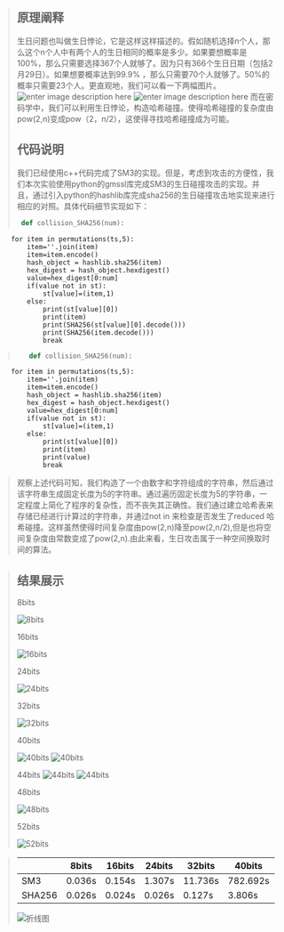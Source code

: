 ﻿


> ## 原理阐释
> 生日问题也叫做生日悖论，它是这样这样描述的。假如随机选择n个人，那么这个n个人中有两个人的生日相同的概率是多少。如果要想概率是100%，那么只需要选择367个人就够了。因为只有366个生日日期（包括2月29日）。如果想要概率达到99.9% ，那么只需要70个人就够了。50%的概率只需要23个人。更直观地，我们可以看一下两幅图片。
>![enter image description here](1.webp.jpg)
>![enter image description here](2.webp.jpg)
> 而在密码学中，我们可以利用生日悖论，构造哈希碰撞。使得哈希碰撞的复杂度由pow(2,n)变成pow（2，n/2），这使得寻找哈希碰撞成为可能。
> ## 代码说明
> 我们已经使用c++代码完成了SM3的实现。但是，考虑到攻击的方便性，我们本次实验使用python的gmssl库完成SM3的生日碰撞攻击的实现。并且，通过引入python的hashlib库完成sha256的生日碰撞攻击地实现来进行相应的对照。具体代码细节实现如下：
> 
>    ```python
>     def collision_SHA256(num):
        for item in permutations(ts,5):
            item=''.join(item)
            item=item.encode()
            hash_object = hashlib.sha256(item)
            hex_digest = hash_object.hexdigest()
            value=hex_digest[0:num]
            if(value not in st):
                st[value]=(item,1)
            else:
                print(st[value][0])
                print(item)
                print(SHA256(st[value][0].decode()))
                print(SHA256(item.decode()))
                break
> 
>```python
>    def collision_SHA256(num):
        for item in permutations(ts,5):
            item=''.join(item)
            item=item.encode()
            hash_object = hashlib.sha256(item)
            hex_digest = hash_object.hexdigest()
            value=hex_digest[0:num]
            if(value not in st):
                st[value]=(item,1)
            else:
                print(st[value][0])
                print(item)
                print(value)
                break

>
>
>观察上述代码可知，我们构造了一个由数字和字符组成的字符串，然后通过该字符串生成固定长度为5的字符串。通过遍历固定长度为5的字符串，一定程度上简化了程序的复杂性，而不丧失其正确性。我们通过建立哈希表来存储已经进行计算过的字符串，并通过not in 来检查是否发生了reduced 哈希碰撞。这样虽然使得时间复杂度由pow(2,n)降至pow(2,n/2),但是也将空间复杂度由常数变成了pow(2,n).由此来看，生日攻击属于一种空间换取时间的算法。


>## 结果展示
>8bits
>
>
>![8bits](8bits.png)
>
>
>16bits
>
>
>![16bits](16bits.png)
>
>
>24bits
>
>
>![24bits](24bits.png)
>
>
>32bits
>
>
>![32bits](32bits.png)
>
>
>40bits
>
>
>![40bits](40bits.png)
>![40bits](40bit.png)
>
>
>44bits
>![44bits](44bits.png)
>![44bits](44bit.png)
>
>
>48bits
>
>
>![48bits](48bits.png)
>
>
>52bits
>
>
>![52bits](52bits.png)
>
>



>|        | 8bits  | 16bits | 24bits | 32bits | 40bits |44bits |48bits |52bits |
>|--------|--------|--------|--------|--------|--------|-------|-------|-------|
>| SM3    | 0.036s | 0.154s | 1.307s | 11.736s|782.692s|1850.594|       |       |
>| SHA256 | 0.026s | 0.024s | 0.026s | 0.127s | 3.806s |3.877s |51.939s|1504.711|
>
>
>![折线图](Figure_1.png)


